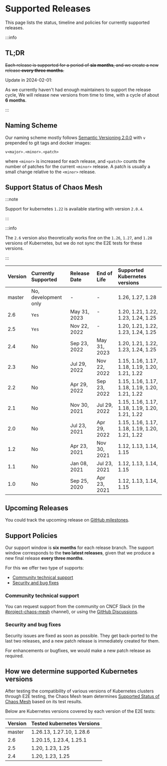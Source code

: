 # Supported Releases

This page lists the status, timeline and policies for currently supported releases.

:::info

## TL;DR

~~Each release is supported for a period of **six months**, and we create a new release **every three months**.~~

Update in 2024-02-01:

As we currently haven't had enough maintainers to support the release cycle, We will release new versions from time to time, with a cycle of about **6 months**.

:::

## Naming Scheme

Our naming scheme mostly follows [Semantic Versioning 2.0.0](https://semver.org/) with `v` prepended to git tags and docker images:

```plain
v<major>.<minor>.<patch>
```

where `<minor>` is increased for each release, and `<patch>` counts the number of patches for the current `<minor>` release. A patch is usually a small change relative to the `<minor>` release.

## Support Status of Chaos Mesh

:::note

Support for kubernetes `1.22` is available starting with version `2.0.4`.

:::

:::info

The `2.6` version also theoretically works fine on the `1.26`, `1.27`, and `1.28` versions of Kubernetes, but we do not sync the E2E tests for these versions.

:::

| Version | Currently Supported   | Release Date | End of Life  | Supported Kubernetes versions                  |
| :------ | :-------------------- | :----------- | :----------- | :--------------------------------------------- |
| master  | No, development only  | -            | -            | 1.26, 1.27, 1.28                               |
| 2.6     | `Yes`                 | May 31, 2023 | -            | 1.20, 1.21, 1.22, 1.23, 1.24, 1.25             |
| 2.5     | `Yes`                 | Nov 22, 2022 | -            | 1.20, 1.21, 1.22, 1.23, 1.24, 1.25             |
| 2.4     | No                    | Sep 23, 2022 | May 31, 2023 | 1.20, 1.21, 1.22, 1.23, 1.24, 1.25             |
| 2.3     | No                    | Jul 29, 2022 | Nov 22, 2022 | 1.15, 1.16, 1.17, 1.18, 1.19, 1.20, 1.21, 1.22 |
| 2.2     | No                    | Apr 29, 2022 | Sep 23, 2022 | 1.15, 1.16, 1.17, 1.18, 1.19, 1.20, 1.21, 1.22 |
| 2.1     | No                    | Nov 30, 2021 | Jul 29, 2022 | 1.15, 1.16, 1.17, 1.18, 1.19, 1.20, 1.21, 1.22 |
| 2.0     | No                    | Jul 23, 2021 | Apr 29, 2022 | 1.15, 1.16, 1.17, 1.18, 1.19, 1.20, 1.21, 1.22 |
| 1.2     | No                    | Apr 23, 2021 | Nov 30, 2021 | 1.12, 1.13, 1.14, 1.15                         |
| 1.1     | No                    | Jan 08, 2021 | Jul 23, 2021 | 1.12, 1.13, 1.14, 1.15                         |
| 1.0     | No                    | Sep 25, 2020 | Apr 23, 2021 | 1.12, 1.13, 1.14, 1.15                         |

## Upcoming Releases

You could track the upcoming release on [GitHub milestones](https://github.com/chaos-mesh/chaos-mesh/milestones).

## Support Policies

Our support window is **six months** for each release branch. The support window corresponds to the **two latest releases**, given that we produce a new final release **every three months**.

For this we offer two type of supports:

- [Community technical support](#community-technical-support)
- [Security and bug fixes](#security-and-bug-fixes)

### Community technical support

You can request support from the community on CNCF Slack (in the [#project-chaos-mesh](https://cloud-native.slack.com/archives/C0193VAV272) channel), or using the [GitHub Discussions](https://github.com/chaos-mesh/chaos-mesh/discussions).

### Security and bug fixes

Security issues are fixed as soon as possible. They get back-ported to the last two releases, and a new patch release is immediately created for them.

For enhancements or bugfixes, we would make a new patch release as required.

## How we determine supported Kubernetes versions

After testing the compatibility of various versions of Kubernetes clusters through E2E testing, the Chaos Mesh team determines [Supported Status of Chaos Mesh](#support-status-of-chaos-mesh) based on its test results.

Below are Kubernetes versions covered by each version of the E2E tests:

| Version | Tested kubernetes Versions |
| :------ | :------------------------- |
| master  | 1.26.13, 1.27.10, 1.28.6   |
| 2.6     | 1.20.15, 1.23.4, 1.25.1    |
| 2.5     | 1.20, 1.23, 1.25           |
| 2.4     | 1.20, 1.23, 1.25           |
